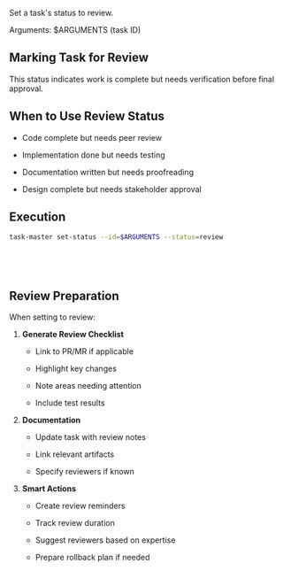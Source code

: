 Set a task's status to review.

Arguments: $ARGUMENTS (task ID)

## Marking Task for Review

This status indicates work is complete but needs verification before final approval.

## When to Use Review Status



- Code complete but needs peer review


- Implementation done but needs testing


- Documentation written but needs proofreading


- Design complete but needs stakeholder approval

## Execution




```bash
task-master set-status --id=$ARGUMENTS --status=review






```

## Review Preparation

When setting to review:


1. **Generate Review Checklist**


   - Link to PR/MR if applicable


   - Highlight key changes


   - Note areas needing attention


   - Include test results



2. **Documentation**


   - Update task with review notes


   - Link relevant artifacts


   - Specify reviewers if known



3. **Smart Actions**


   - Create review reminders


   - Track review duration


   - Suggest reviewers based on expertise


   - Prepare rollback plan if needed